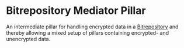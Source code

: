# Bitrepository Mediator Pillar

An intermediate pillar for handling encrypted data in a [Bitrepository](www.bitrepository.org) and thereby allowing a mixed
setup of pillars containing encrypted- and unencrypted data.